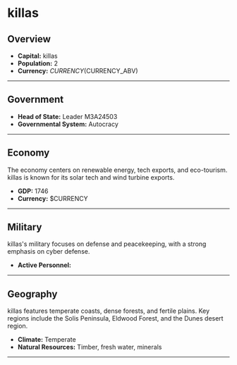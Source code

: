 # killas

## Overview

- **Capital:** killas
- **Population:** 2
- **Currency:** $CURRENCY ($CURRENCY_ABV)

---

## Government

- **Head of State:** Leader M3A24503
- **Governmental System:** Autocracy

---

## Economy
The economy centers on renewable energy, tech exports, and eco-tourism. killas is known for its solar tech and wind turbine exports.

- **GDP:** 1746
- **Currency:** $CURRENCY

---

## Military
killas's military focuses on defense and peacekeeping, with a strong emphasis on cyber defense.

- **Active Personnel:** 

---

## Geography
killas features temperate coasts, dense forests, and fertile plains. Key regions include the Solis Peninsula, Eldwood Forest, and the Dunes desert region.

- **Climate:** Temperate
- **Natural Resources:** Timber, fresh water, minerals

---